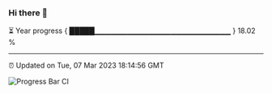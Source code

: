 ### Hi there 👋

⏳ Year progress { █████▁▁▁▁▁▁▁▁▁▁▁▁▁▁▁▁▁▁▁▁▁▁▁▁▁ } 18.02 %

---

⏰ Updated on Tue, 07 Mar 2023 18:14:56 GMT

![Progress Bar CI](https://github.com/liununu/liununu/workflows/Progress%20Bar%20CI/badge.svg)
